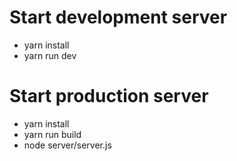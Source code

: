 # Start development server
- yarn install
- yarn run dev

# Start production server
- yarn install
- yarn run build
- node server/server.js